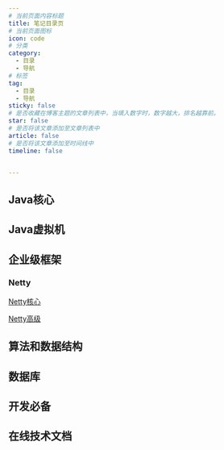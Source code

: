 ```yaml
---
# 当前页面内容标题
title: 笔记目录页
# 当前页面图标
icon: code
# 分类
category:
  - 目录
  - 导航
# 标签
tag:
  - 目录
  - 导航
sticky: false
# 是否收藏在博客主题的文章列表中，当填入数字时，数字越大，排名越靠前。
star: false
# 是否将该文章添加至文章列表中
article: false
# 是否将该文章添加至时间线中
timeline: false


---
```


## Java核心











## Java虚拟机







## 企业级框架

### Netty

[Netty核心](./framework/netty/Netty核心.md)

[Netty高级](./framework/netty/Netty高级.md)









## 算法和数据结构





## 数据库







## 开发必备







## 在线技术文档

































